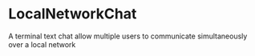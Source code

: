 # LocalNetworkChat
A terminal text chat allow multiple users to communicate simultaneously over a local network
